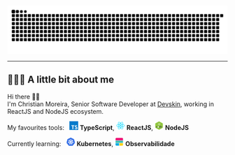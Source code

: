 ![Snake animation](https://github.com/cdelilo/cdelilo/blob/main/assets/grid-snake.svg)

---

## 👨🏻‍💻 A little bit about me


Hi there 👋🏻  
I'm Christian Moreira, Senior Software Developer at [Devskin](https://devskin.com/), working in ReactJS and NodeJS ecosystem.

My favourites tools: &nbsp; <img src="https://github.com/cdelilo/cdelilo/blob/main/assets/typescript.png" width="20"/> <b>TypeScript</b>, <img src="https://github.com/cdelilo/cdelilo/blob/main/assets/react.png" width="20"/> <b>ReactJS</b>, <img src="https://github.com/cdelilo/cdelilo/blob/main/assets/node.png" width="20"/> <b>NodeJS</b>

Currently learning: &nbsp; <img src="https://github.com/cdelilo/cdelilo/blob/main/assets/kubernetes.png" width="20"/> <b>Kubernetes</b>, <img src="https://github.com/cdelilo/cdelilo/blob/main/assets/observabilidade.png" width="20"/> <b>Observabilidade</b>
